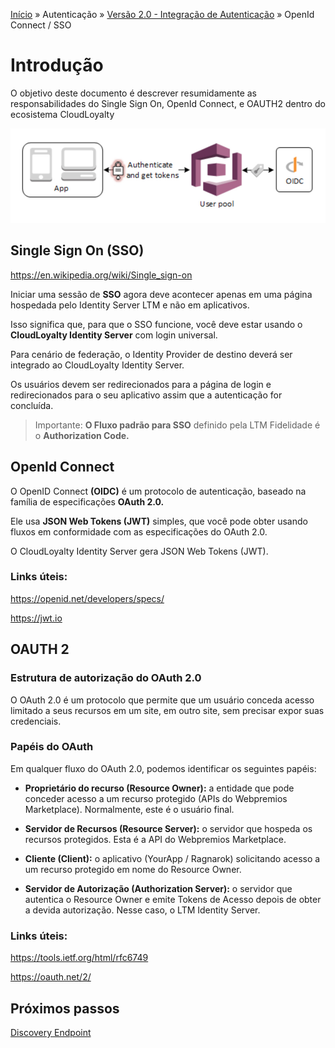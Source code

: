 [Início](/readme.md) &raquo; Autenticação &raquo; [Versão 2.0 - Integração de Autenticação](/auth/cognito/readme.md) &raquo; OpenId Connect / SSO

# Introdução

O objetivo deste documento é descrever resumidamente as responsabilidades do Single Sign On, OpenId Connect, e OAUTH2 dentro do ecosistema CloudLoyalty

![Cognito / OpenId Connect](/images/sso-amazon.png)

## Single Sign On (SSO)

https://en.wikipedia.org/wiki/Single_sign-on

Iniciar uma sessão de **SSO** agora deve acontecer apenas em uma página hospedada pelo Identity Server LTM e não em aplicativos.

Isso significa que, para que o SSO funcione, você deve estar usando o **CloudLoyalty Identity Server** com login universal.

Para cenário de federação, o Identity Provider de destino deverá ser integrado ao CloudLoyalty Identity Server.

Os usuários devem ser redirecionados para a página de login e redirecionados para o seu aplicativo assim que a autenticação for concluída.

> Importante: **O Fluxo padrão para SSO** definido pela LTM Fidelidade é o **Authorization Code.**

## OpenId Connect

O OpenID Connect **(OIDC)** é um protocolo de autenticação, baseado na família de especificações **OAuth 2.0.**

Ele usa **JSON Web Tokens (JWT)** simples, que você pode obter usando fluxos em conformidade com as especificações do OAuth 2.0.

O CloudLoyalty Identity Server gera JSON Web Tokens (JWT).

### Links úteis:

https://openid.net/developers/specs/

https://jwt.io

## OAUTH 2

### Estrutura de autorização do OAuth 2.0

O OAuth 2.0 é um protocolo que permite que um usuário conceda acesso limitado a seus recursos em um site, em outro site, sem precisar expor suas credenciais.

### Papéis do OAuth

Em qualquer fluxo do OAuth 2.0, podemos identificar os seguintes papéis:

- **Proprietário do recurso (Resource Owner):** a entidade que pode conceder acesso a um recurso
  protegido (APIs do Webpremios Marketplace). Normalmente, este é o usuário final.

- **Servidor de Recursos (Resource Server):** o servidor que hospeda os recursos protegidos. Esta
  é a API do Webpremios Marketplace.

- **Cliente (Client):** o aplicativo (YourApp / Ragnarok) solicitando acesso a um recurso protegido em nome do Resource Owner.

- **Servidor de Autorização (Authorization Server):** o servidor que autentica o Resource Owner e emite Tokens de Acesso depois de obter a devida autorização. Nesse caso, o LTM Identity Server.

### Links úteis:

https://tools.ietf.org/html/rfc6749

https://oauth.net/2/

## Próximos passos

[Discovery Endpoint](/auth/cognito/well-known.md)
